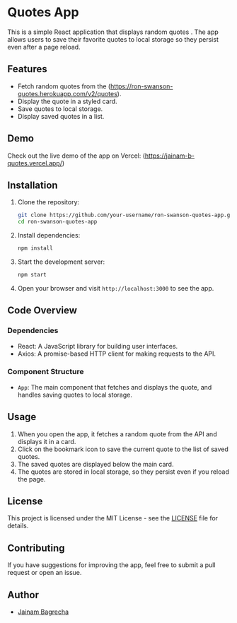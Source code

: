 # Quotes App

This is a simple React application that displays random quotes . The app allows users to save their favorite quotes to local storage so they persist even after a page reload.

## Features

- Fetch random quotes from the  (https://ron-swanson-quotes.herokuapp.com/v2/quotes).
- Display the quote in a styled card.
- Save quotes to local storage.
- Display saved quotes in a list.

## Demo

Check out the live demo of the app on Vercel:  (https://jainam-b-quotes.vercel.app/)

## Installation

1. Clone the repository:
    ```bash
    git clone https://github.com/your-username/ron-swanson-quotes-app.git
    cd ron-swanson-quotes-app
    ```

2. Install dependencies:
    ```bash
    npm install
    ```

3. Start the development server:
    ```bash
    npm start
    ```

4. Open your browser and visit `http://localhost:3000` to see the app.

## Code Overview

### Dependencies

- React: A JavaScript library for building user interfaces.
- Axios: A promise-based HTTP client for making requests to the API.

### Component Structure

- `App`: The main component that fetches and displays the quote, and handles saving quotes to local storage.

 

## Usage

1. When you open the app, it fetches a random quote from the API and displays it in a card.
2. Click on the bookmark icon to save the current quote to the list of saved quotes.
3. The saved quotes are displayed below the main card.
4. The quotes are stored in local storage, so they persist even if you reload the page.

## License

This project is licensed under the MIT License - see the [LICENSE](LICENSE) file for details.

## Contributing

If you have suggestions for improving the app, feel free to submit a pull request or open an issue.

## Author

- [Jainam Bagrecha ](https://github.com/jainam-b)

